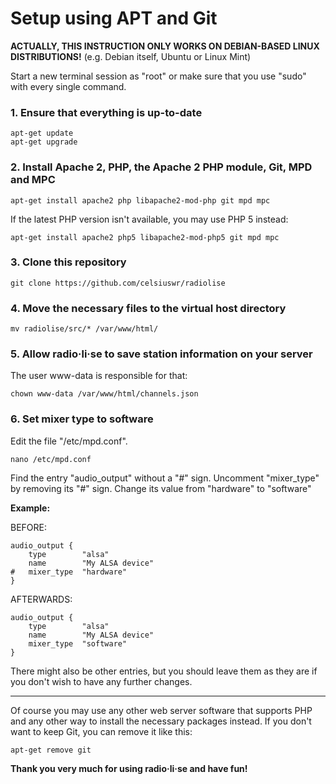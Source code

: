 # Setup using APT and Git

**ACTUALLY, THIS INSTRUCTION ONLY WORKS ON DEBIAN-BASED LINUX DISTRIBUTIONS!** (e.g. Debian itself, Ubuntu or Linux Mint)

Start a new terminal session as "root" or make sure that you use "sudo" with every single command.

### 1. Ensure that everything is up-to-date

    apt-get update
    apt-get upgrade
    
### 2. Install Apache 2, PHP, the Apache 2 PHP module, Git, MPD and MPC
    
    apt-get install apache2 php libapache2-mod-php git mpd mpc
    
If the latest PHP version isn't available, you may use PHP 5 instead:

    apt-get install apache2 php5 libapache2-mod-php5 git mpd mpc
    
### 3. Clone this repository
    
    git clone https://github.com/celsiuswr/radiolise
    
### 4. Move the necessary files to the virtual host directory
    
    mv radiolise/src/* /var/www/html/
    
### 5. Allow radio·li·se to save station information on your server

The user www-data is responsible for that:

    chown www-data /var/www/html/channels.json
    
### 6. Set mixer type to software

Edit the file "/etc/mpd.conf".
    
    nano /etc/mpd.conf

Find the entry "audio_output" without a "#" sign.
Uncomment "mixer_type" by removing its "#" sign.
Change its value from "hardware" to "software"

**Example:**

BEFORE:

    audio_output {
        type        "alsa"
        name        "My ALSA device"
    #   mixer_type  "hardware"
    }

AFTERWARDS:

    audio_output {
        type        "alsa"
        name        "My ALSA device"
        mixer_type  "software"
    }

There might also be other entries, but you should leave them as they are if you don't wish to have any further changes.

-----
Of course you may use any other web server software that supports PHP and any other way to install the necessary packages instead. If you don't want to keep Git, you can remove it like this:

    apt-get remove git

**Thank you very much for using radio·li·se and have fun!**

